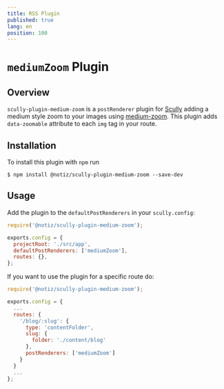 ```yaml
---
title: RSS Plugin
published: true
lang: en
position: 100
---
```


# `mediumZoom` Plugin

<div class="docs-link_table">
  <a class="homepage" href="https://github.com/notiz-dev/scully-plugins"></a>
  <a class="repository" href="https://github.com/notiz-dev/scully-plugins/tree/master/plugins/medium-zoom"></a>
</div>

## Overview

`scully-plugin-medium-zoom` is a `postRenderer` plugin for [Scully](http://scully.io/) adding a medium style zoom to your images using [medium-zoom](https://github.com/francoischalifour/medium-zoom). This plugin adds `data-zoomable` attribute to each `img` tag in your route.

## Installation

To install this plugin with `npm` run

```
$ npm install @notiz/scully-plugin-medium-zoom --save-dev
```

## Usage

Add the plugin to the `defaultPostRenderers` in your `scully.config`:

```js
require('@notiz/scully-plugin-medium-zoom');

exports.config = {
  projectRoot: './src/app',
  defaultPostRenderers: ['mediumZoom'],
  routes: {},
};
```

If you want to use the plugin for a specific route do:

```js
require('@notiz/scully-plugin-medium-zoom');

exports.config = {
  ...
  routes: {
    '/blog/:slug': {
      type: 'contentFolder',
      slug: {
        folder: './content/blog'
      },
      postRenderers: ['mediumZoom']
    }
  }
  ...
};
```
